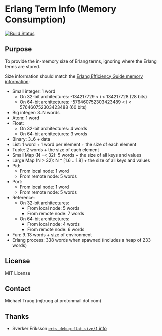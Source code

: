 Erlang Term Info (Memory Consumption)
=====================================

[![Build Status](https://secure.travis-ci.org/okeuday/erlang_term.png?branch=master)](http://travis-ci.org/okeuday/erlang_term)

Purpose
-------

To provide the in-memory size of Erlang terms, ignoring where the Erlang terms
are stored.

Size information should match the [Erlang Efficiency Guide memory information](http://www.erlang.org/doc/efficiency_guide/advanced.html#id68923):

* Small integer: 1 word
  * On 32-bit architectures: -134217729 < i < 134217728 (28 bits)
  * On 64-bit architectures: -576460752303423489 < i < 576460752303423488 (60 bits)
* Big integer: 3..N words
* Atom: 1 word
* Float:
  * On 32-bit architectures: 4 words
  * On 64-bit architectures: 3 words
* Binary: 3..6 + data
* List: 1 word + 1 word per element + the size of each element
* Tuple: 2 words + the size of each element
* Small Map (N =< 32): 5 words + the size of all keys and values
* Large Map (N > 32): N * [1.6 .. 1.8] + the size of all keys and values
* Pid:
  * From local node: 1 word
  * From remote node: 5 words
* Port:
  * From local node: 1 word
  * From remote node: 5 words
* Reference:
  * On 32-bit architectures:
    * From local node: 5 words
    * From remote node: 7 words
  * On 64-bit architectures:
    * From local node: 4 words
    * From remote node: 6 words
* Fun: 9..13 words + size of environment
* Erlang process: 338 words when spawned (includes a heap of 233 words)

License
-------

MIT License

Contact
-------

Michael Truog (mjtruog at protonmail dot com)

Thanks
------

* Sverker Eriksson [`erts_debug:flat_size/1` info](http://erlang.org/pipermail/erlang-bugs/2014-September/004607.html)


